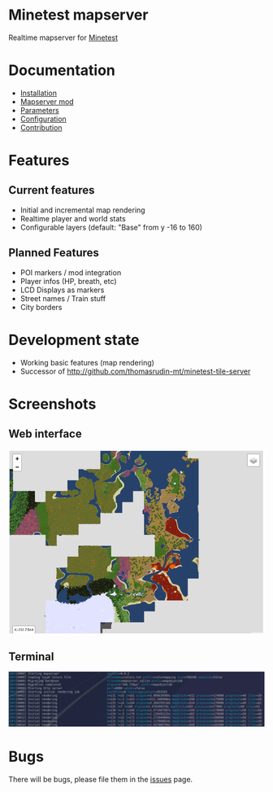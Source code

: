 Minetest mapserver
=======

Realtime mapserver for [Minetest](https://minetest.net)

# Documentation

* [Installation](doc/install.md)
* [Mapserver mod](doc/mod.md)
* [Parameters](doc/params.md)
* [Configuration](doc/config.md)
* [Contribution](doc/contrib.md)

# Features

## Current features

* Initial and incremental map rendering
* Realtime player and world stats
* Configurable layers (default: "Base" from y -16 to 160)

## Planned Features

* POI markers / mod integration
* Player infos (HP, breath, etc)
* LCD Displays as markers
* Street names / Train stuff
* City borders

# Development state

* Working basic features (map rendering)
* Successor of http://github.com/thomasrudin-mt/minetest-tile-server

# Screenshots

## Web interface
<img src="./pics/web.png">

## Terminal
<img src="./pics/terminal.png">

# Bugs

There will be bugs, please file them in the [issues](./issues) page.
